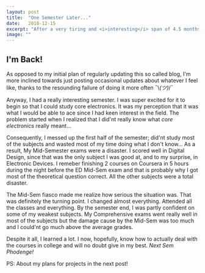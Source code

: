 ```yaml
---
layout: post
title:  "One Semester Later..."
date:   2018-12-15
excerpt: "After a very tiring and <i>interesting</i> span of 4.5 months, Guess who's back!"
image: ""
---
```


## I'm Back!

As opposed to my initial plan of regularly updating this so called blog, I'm more inclined towards just posting occasional updates about whatever I feel like, thanks to the resounding failure of doing it more often ¯\\_(ツ)_/¯

Anyway, I had a really interesting semester. I was super excited for it to begin so that I could study core electronics. It was my perception that it was what I would be able to ace since I had keen interest in the field. The problem started when I realized that I did'nt really know what <i>core electronics</i> really meant... 

Consequently, I messed up the first half of the semester; did'nt study most of the subjects and wasted most of my time doing what I don't know... As a result, My Mid-Semester exams were a disaster. I scored well in Digital Design, since that was the only subject I was good at, and to my surprise, in Electronic Devices. I remeber finishing 2 courses on Coursera in 5 hours during the night before the ED Mid-Sem exam and that is probably why I got most of the theoretical question correct. All the other subjects were a total disaster.

The Mid-Sem fiasco made me realize how serious the situation was. That was definitely the turning point. 
I changed almost everything. Attended all the classes and everything. By the semester end, I was partly confident on some of my weakest subjects. My Comprehensive exams went really well in most of the subjects but the damage cause by the Mid-Sem was too much and I could'nt go much above the average grades. 

Despite it all, I learned a lot. I now, hopefully, know how to actually deal with the courses in college and will no doubt give in my best. <i>Next Sem Phodenge!</i>


PS: About my plans for projects in the next post!